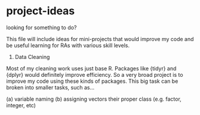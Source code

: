 # project-ideas
looking for something to do?

This file will include ideas for mini-projects that would improve my code and be useful learning for RAs with various skill levels.


1. Data Cleaning

Most of my cleaning work uses just base R. Packages like {tidyr} and {dplyr} would definitely improve efficiency. So a very broad project is to improve my code using these kinds of packages. This big task can be broken into smaller tasks, such as...

 (a) variable naming
 (b) assigning vectors their proper class (e.g. factor, integer, etc)
 
 
